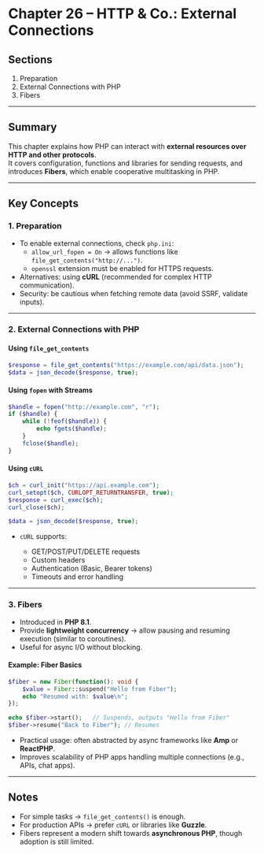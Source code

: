 # Chapter 26 – HTTP & Co.: External Connections

## Sections
1. Preparation  
2. External Connections with PHP  
3. Fibers  

---

## Summary
This chapter explains how PHP can interact with **external resources over HTTP and other protocols**.  
It covers configuration, functions and libraries for sending requests, and introduces **Fibers**, which enable cooperative multitasking in PHP.

---

## Key Concepts

### 1. Preparation
- To enable external connections, check `php.ini`:
  - `allow_url_fopen = On` → allows functions like `file_get_contents("http://...")`.  
  - `openssl` extension must be enabled for HTTPS requests.  
- Alternatives: using **cURL** (recommended for complex HTTP communication).  
- Security: be cautious when fetching remote data (avoid SSRF, validate inputs).

---

### 2. External Connections with PHP

#### Using `file_get_contents`
```php
$response = file_get_contents("https://example.com/api/data.json");
$data = json_decode($response, true);
```

#### Using `fopen` with Streams

```php
$handle = fopen("http://example.com", "r");
if ($handle) {
    while (!feof($handle)) {
        echo fgets($handle);
    }
    fclose($handle);
}
```

#### Using `cURL`

```php
$ch = curl_init("https://api.example.com");
curl_setopt($ch, CURLOPT_RETURNTRANSFER, true);
$response = curl_exec($ch);
curl_close($ch);

$data = json_decode($response, true);
```

* `cURL` supports:

  * GET/POST/PUT/DELETE requests
  * Custom headers
  * Authentication (Basic, Bearer tokens)
  * Timeouts and error handling

---

### 3. Fibers

* Introduced in **PHP 8.1**.
* Provide **lightweight concurrency** → allow pausing and resuming execution (similar to coroutines).
* Useful for async I/O without blocking.

#### Example: Fiber Basics

```php
$fiber = new Fiber(function(): void {
    $value = Fiber::suspend("Hello from Fiber");
    echo "Resumed with: $value\n";
});

echo $fiber->start();   // Suspends, outputs "Hello from Fiber"
$fiber->resume("Back to Fiber"); // Resumes
```

* Practical usage: often abstracted by async frameworks like **Amp** or **ReactPHP**.
* Improves scalability of PHP apps handling multiple connections (e.g., APIs, chat apps).

---

## Notes

* For simple tasks → `file_get_contents()` is enough.
* For production APIs → prefer `cURL` or libraries like **Guzzle**.
* Fibers represent a modern shift towards **asynchronous PHP**, though adoption is still limited.